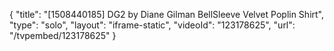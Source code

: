 {
    "title": "[1508440185] DG2 by Diane Gilman BellSleeve Velvet Poplin Shirt",
    "type": "solo",
    "layout": "iframe-static",
    "videoId": "123178625",
    "url": "\/tvpembed\/123178625"
}